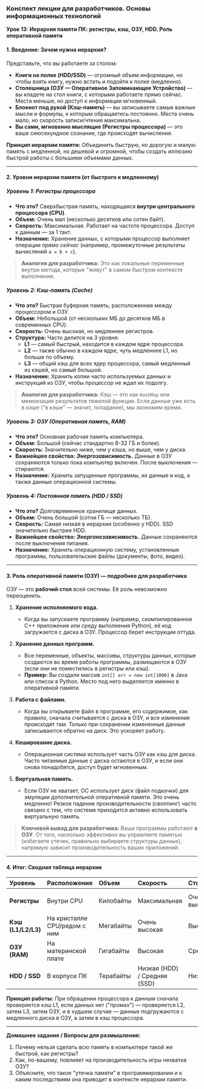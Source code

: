 ### **Конспект лекции для разработчиков. Основы информационных технологий**
**Урок 13: Иерархия памяти ПК: регистры, кэш, ОЗУ, HDD. Роль оперативной памяти**

#### **1. Введение: Зачем нужна иерархия?**

Представьте, что вы работаете за столом:
*   **Книги на полке (HDD/SSD)** — огромный объем информации, но чтобы взять книгу, нужно встать и подойти к полке (медленно).
*   **Столешница (ОЗУ — Оперативное Запоминающее Устройство)** — вы кладете на стол книги, с которыми работаете прямо сейчас. Места меньше, но доступ к информации мгновенный.
*   **Блокнот под рукой (Кэш-память)** — вы записываете самые важные мысли и формулы, к которым обращаетесь постоянно. Места очень мало, но скорость записи/чтения максимальна.
*   **Вы сами, мгновенно мыслящие (Регистры процессора)** — это ваше сиюсекундное сознание, где происходят вычисления.

**Принцип иерархии памяти:** Объединить быструю, но дорогую и малую память с медленной, но дешевой и огромной, чтобы создать иллюзию быстрой работы с большими объемами данных.

---

#### **2. Уровни иерархии памяти (от быстрого к медленному)**

##### **Уровень 1: Регистры процессора**
*   **Что это?** Сверхбыстрая память, находящаяся **внутри центрального процессора (CPU)**.
*   **Объем:** Очень мал (несколько десятков или сотен байт).
*   **Скорость:** Максимальная. Работает на частоте процессора. Доступ к данным — за 1 такт.
*   **Назначение:** Хранение данных, с которыми процессор выполняет операции *прямо сейчас* (например, промежуточные результаты вычислений `a = b + c`).

> **Аналогия для разработчика:** Это как локальные переменные внутри метода, которые "живут" в самом быстром контексте выполнения.

##### **Уровень 2: Кэш-память (Cache)**
*   **Что это?** Быстрая буферная память, расположенная между процессором и ОЗУ.
*   **Объем:** Небольшой (от нескольких МБ до десятков МБ в современных CPU).
*   **Скорость:** Очень высокая, но медленнее регистров.
*   **Структура:** Часто делится на 3 уровня:
    *   **L1** — самый быстрый, находится в каждом ядре процессора.
    *   **L2** — также обычно в каждом ядре, чуть медленнее L1, но больше по объему.
    *   **L3** — общий кэш для всех ядер процессора, самый медленный из кэшей, но самый большой.
*   **Назначение:** Хранить копии часто используемых данных и инструкций из ОЗУ, чтобы процессор не ждал их подолгу.

> **Аналогия для разработчика:** Кэш — это как `HashMap` или мемоизация результатов тяжелой функции. Если данные уже есть в кэше ("в кэше" — значит, попадание), мы экономим время.

##### **Уровень 3: ОЗУ (Оперативная память, RAM)**
*   **Что это?** Основная рабочая память компьютера.
*   **Объем:** Большой (сейчас стандартно 8-32 ГБ и более).
*   **Скорость:** Значительно ниже, чем у кэша, но выше, чем у диска.
*   **Важнейшее свойство: *Энергозависимость*.** Данные в ОЗУ сохраняются только пока компьютер включен. После выключения — стираются.
*   **Назначение:** Хранить запущенные программы, их данные и код, а также данные операционной системы.

##### **Уровень 4: Постоянная память (HDD / SSD)**
*   **Что это?** Долговременное хранилище данных.
*   **Объем:** Очень большой (сотни ГБ — несколько ТБ).
*   **Скорость:** Самая низкая в иерархии (особенно у HDD). SSD значительно быстрее HDD.
*   **Важнейшее свойство: *Энергонезависимость*.** Данные сохраняются после выключения питания.
*   **Назначение:** Хранить операционную систему, установленные программы, пользовательские файлы (документы, фото, видео).

---

#### **3. Роль оперативной памяти (ОЗУ) — подробнее для разработчика**

ОЗУ — это **рабочий стол** всей системы. Её роль невозможно переоценить.

1.  **Хранение исполняемого кода.**
    *   Когда вы запускаете программу (например, скомпилированное C++ приложение или среду выполнения Python), её код загружается с диска в ОЗУ. Процессор берет инструкции оттуда.

2.  **Хранение данных программ.**
    *   Все переменные, объекты, массивы, структуры данных, которые создаются во время работы программы, размещаются в ОЗУ (если они не поместились в регистры или кэш).
    *   **Пример:** Вы создали массив `int[] arr = new int[1000]` в Java или список в Python. Место под него выделяется именно в оперативной памяти.

3.  **Работа с файлами.**
    *   Когда вы открываете файл в программе, его содержимое, как правило, сначала считывается с диска в ОЗУ, и все изменения происходят там. Только при сохранении измененные данные записываются обратно на диск. Это ускоряет работу.

4.  **Кеширование диска.**
    *   Операционная система использует часть ОЗУ как кэш для диска. Часто читаемые данные с диска остаются в ОЗУ, и если они снова понадобятся, доступ будет мгновенным.

5.  **Виртуальная память.**
    *   Если ОЗУ не хватает, ОС использует диск (файл подкачки) для эмуляции дополнительной оперативной памяти. Это очень медленно! Резкое падение производительности (своппинг) часто связано с тем, что системе приходится активно использовать виртуальную память.

> **Ключевой вывод для разработчика:** Ваши программы работают **в ОЗУ**. От того, насколько эффективно вы управляете памятью (избегаете утечек, правильно выбираете структуры данных), напрямую зависит производительность ваших приложений.

---

#### **4. Итог: Сводная таблица иерархии**

| Уровень | Расположение | Объем | Скорость | Стоимость | Назначение |
| :--- | :--- | :--- | :--- | :--- | :--- |
| **Регистры** | Внутри CPU | Килобайты | Максимальная | Очень высокая | Текущие операции процессора |
| **Кэш (L1/L2/L3)** | На кристалле CPU/рядом с ним | Мегабайты | Очень высокая | Высокая | Буфер между CPU и ОЗУ |
| **ОЗУ (RAM)** | На материнской плате | Гигабайты | Высокая | Средняя | Рабочая область для программ и данных |
| **HDD / SSD** | В корпусе ПК | Терабайты | Низкая (HDD) / Средняя (SSD) | Низкая | Долговременное хранение |

**Принцип работы:** При обращении процессора к данным сначала проверяется кэш L1, если данных нет ("промах") — проверяется L2, затем L3, затем ОЗУ, и в худшем случае — данные подгружаются с медленного диска в ОЗУ, а затем в кэш процессора.

---
**Домашнее задание / Вопросы для размышления:**
1.  Почему нельзя сделать всю память в компьютере такой же быстрой, как регистры?
2.  Как, по-вашему, повлияет на производительность игры нехватка ОЗУ?
3.  Объясните, что такое "утечка памяти" в программировании и к каким последствиям она приводит в контексте иерархии памяти.